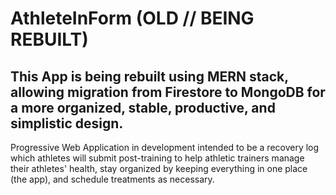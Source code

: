 # AthleteInForm (OLD // BEING REBUILT)
## This App is being rebuilt using MERN stack, allowing migration from Firestore to MongoDB for a more organized, stable, productive, and simplistic design.

Progressive Web Application in development intended to be a recovery log which athletes will submit post-training to help athletic trainers manage their athletes' health, stay organized by keeping everything in one place (the app), and schedule treatments as necessary.

